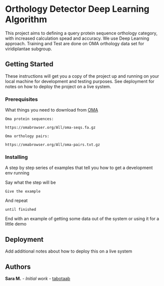# Orthology Detector Deep Learning Algorithm

This project aims to defining a query protein sequence orthology category, with increased calculation spead and accuracy. We use Deep Learning approach. Training and Test are done on OMA orthology data set for viridiplantae subgroup.

## Getting Started

These instructions will get you a copy of the project up and running on your local machine for development and testing purposes. See deployment for notes on how to deploy the project on a live system.

### Prerequisites

What things you need to download from [OMA](https://omabrowser.org/oma/current/)

```
Oma protein sequences: 

https://omabrowser.org/All/oma-seqs.fa.gz

Oma orthology pairs:

https://omabrowser.org/All/oma-pairs.txt.gz
```

### Installing

A step by step series of examples that tell you how to get a development env running

Say what the step will be

```
Give the example
```

And repeat

```
until finished
```

End with an example of getting some data out of the system or using it for a little demo

## Deployment

Add additional notes about how to deploy this on a live system

## Authors

**Sara M.** - *Initial work* - [tabotaab](https://github.com/tabotaab)
